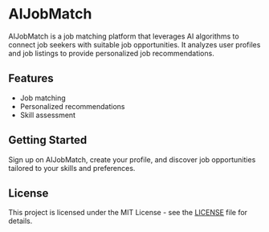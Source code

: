 # AIJobMatch

AIJobMatch is a job matching platform that leverages AI algorithms to connect job seekers with suitable job opportunities. It analyzes user profiles and job listings to provide personalized job recommendations.

## Features
- Job matching
- Personalized recommendations
- Skill assessment

## Getting Started
Sign up on AIJobMatch, create your profile, and discover job opportunities tailored to your skills and preferences.

## License
This project is licensed under the MIT License - see the [LICENSE](LICENSE) file for details.
